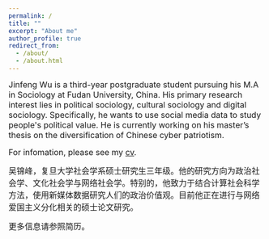 ```yaml
---
permalink: /
title: ""
excerpt: "About me"
author_profile: true
redirect_from: 
  - /about/
  - /about.html
---
```


<font size = "3"> Jinfeng Wu is a third-year postgraduate student pursuing his M.A in Sociology at Fudan University, China. His primary research interest lies in political sociology, cultural sociology and digital sociology. Specifically, he wants to use social media data to study people's political value. He is currently working on his master’s thesis on the diversification of Chinese cyber patriotism.</font>   
    
<font size = "3">For infomation, please see my [cv](https://wujinfeng0715.github.io//files/CV-JinfengWu-20200614.pdf).</font>  
  
<font size = "3">吴锦峰，复旦大学社会学系硕士研究生三年级。他的研究方向为政治社会学、文化社会学与网络社会学。特别的，他致力于结合计算社会科学方法，使用新媒体数据研究人们的政治价值观。目前他正在进行与网络爱国主义分化相关的硕士论文研究。</font>  
  
<font size = "3">更多信息请参照简历。</font>



